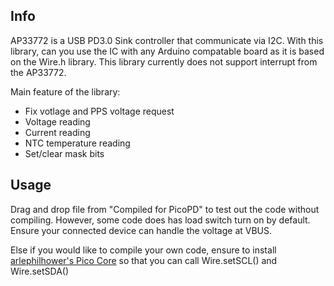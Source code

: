 ## Info
AP33772 is a USB PD3.0 Sink controller that communicate via I2C. With this library, can you use the IC with any Arduino compatable board as it is based on the Wire.h library. This library currently does not support interrupt from the AP33772.

Main feature of the library:
+ Fix votlage and PPS voltage request
+ Voltage reading
+ Current reading
+ NTC temperature reading
+ Set/clear mask bits

## Usage
Drag and drop file from "Compiled for PicoPD" to test out the code without compiling. However, some code does has load switch turn on by default. Ensure your connected device can handle the voltage at VBUS.

Else if you would like to compile your own code, ensure to install [arlephilhower's Pico Core](https://github.com/earlephilhower/arduino-pico#installation) so that you can call Wire.setSCL() and Wire.setSDA()



